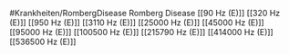 #Krankheiten/RombergDisease
Romberg Disease
[[90 Hz (E)]]
[[320 Hz (E)]]
[[950 Hz (E)]]
[[3110 Hz (E)]]
[[25000 Hz (E)]]
[[45000 Hz (E)]]
[[95000 Hz (E)]]
[[100500 Hz (E)]]
[[215790 Hz (E)]]
[[414000 Hz (E)]]
[[536500 Hz (E)]]